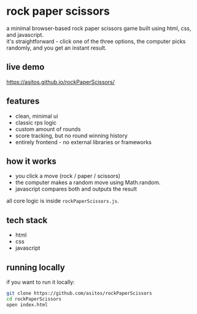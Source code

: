 # rock paper scissors

a minimal browser-based rock paper scissors game built using html, css, and javascript.  
it's straightforward - click one of the three options, the computer picks randomly, and you get an instant result.

## live demo

https://asitos.github.io/rockPaperScissors/

## features

- clean, minimal ui  
- classic rps logic  
- custom amount of rounds
- score tracking, but no round winning history
- entirely frontend - no external libraries or frameworks  

## how it works

- you click a move (rock / paper / scissors)  
- the computer makes a random move using Math.random.
- javascript compares both and outputs the result  

all core logic is inside `rockPaperScissors.js`.

## tech stack

- html  
- css  
- javascript  

## running locally

if you want to run it locally:

```bash
git clone https://github.com/asitos/rockPaperScissors
cd rockPaperScissors
open index.html
